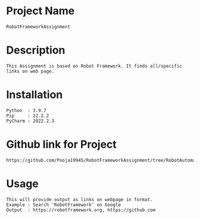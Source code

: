 # Project Name
	RobotFrameworkAssignment

# Description 
	This Assignment is based on Robot Framework. It finds all/specific links on web page.

# Installation
	Python  : 3.9.7
	Pip     : 22.2.2
	PyCharm : 2022.2.3
	
# Github link for Project
	https://github.com/Pooja19945/RobotFrameworkAssignment/tree/RobotAutomation

# Usage
	This will provide output as links on webpage in format.
	Example : Search 'RobotFramework' on Google
	Output  : https://robotframework.org, https://github.com


